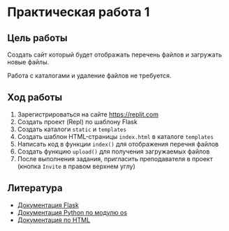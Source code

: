 # Практическая работа 1

## Цель работы

Создать сайт который будет отображать перечень файлов и загружать новые файлы.

Работа с каталогами и удаление файлов не требуется.

## Ход работы

1. Зарегистрироваться на сайте https://replit.com
2. Создать проект (Repl) по шаблону Flask
3. Создать каталоги `static` и `templates`
4. Создать шаблон HTML-страницы `index.html` в каталоге `templates`
5. Написать код в функции `index()` для отображения перечня файлов 
6. Создать функцию `upload()` для получения загружаемых файлов
7. После выполнения задания, пригласить преподавателя в проект (кнопка `Invite` в правом верхнем углу)

## Литература

* [Документация Flask](https://flask.palletsprojects.com/en/2.2.x/)
* [Документация Python по модулю os](https://docs.python.org/3/library/os.html)
* [Документация по HTML](https://www.w3schools.com/tags/default.asp)
